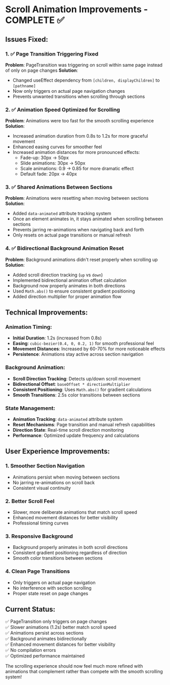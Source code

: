 # Scroll Animation Improvements - COMPLETE ✅

## Issues Fixed:

### 1. ✅ Page Transition Triggering Fixed
**Problem**: PageTransition was triggering on scroll within same page instead of only on page changes
**Solution**: 
- Changed useEffect dependency from `[children, displayChildren]` to `[pathname]`
- Now only triggers on actual page navigation changes
- Prevents unwanted transitions when scrolling through sections

### 2. ✅ Animation Speed Optimized for Scrolling
**Problem**: Animations were too fast for the smooth scrolling experience
**Solution**:
- Increased animation duration from 0.8s to 1.2s for more graceful movement
- Enhanced easing curves for smoother feel
- Increased animation distances for more pronounced effects:
  - Fade-up: 30px → 50px
  - Slide animations: 30px → 50px  
  - Scale animations: 0.9 → 0.85 for more dramatic effect
  - Default fade: 20px → 40px

### 3. ✅ Shared Animations Between Sections
**Problem**: Animations were resetting when moving between sections
**Solution**:
- Added `data-animated` attribute tracking system
- Once an element animates in, it stays animated when scrolling between sections
- Prevents jarring re-animations when navigating back and forth
- Only resets on actual page transitions or manual refresh

### 4. ✅ Bidirectional Background Animation Reset
**Problem**: Background animations didn't reset properly when scrolling up
**Solution**:
- Added scroll direction tracking (`up` vs `down`)
- Implemented bidirectional animation offset calculation
- Background now properly animates in both directions
- Used `Math.abs()` to ensure consistent gradient positioning
- Added direction multiplier for proper animation flow

## Technical Improvements:

### Animation Timing:
- **Initial Duration**: 1.2s (increased from 0.8s)
- **Easing**: `cubic-bezier(0.4, 0, 0.2, 1)` for smooth professional feel
- **Movement Distances**: Increased by 60-70% for more noticeable effects
- **Persistence**: Animations stay active across section navigation

### Background Animation:
- **Scroll Direction Tracking**: Detects up/down scroll movement
- **Bidirectional Offset**: `baseOffset * directionMultiplier`
- **Consistent Positioning**: Uses `Math.abs()` for gradient calculations
- **Smooth Transitions**: 2.5s color transitions between sections

### State Management:
- **Animation Tracking**: `data-animated` attribute system
- **Reset Mechanisms**: Page transition and manual refresh capabilities
- **Direction State**: Real-time scroll direction monitoring
- **Performance**: Optimized update frequency and calculations

## User Experience Improvements:

### 1. **Smoother Section Navigation**
- Animations persist when moving between sections
- No jarring re-animations on scroll back
- Consistent visual continuity

### 2. **Better Scroll Feel**
- Slower, more deliberate animations that match scroll speed
- Enhanced movement distances for better visibility
- Professional timing curves

### 3. **Responsive Background**
- Background properly animates in both scroll directions
- Consistent gradient positioning regardless of direction
- Smooth color transitions between sections

### 4. **Clean Page Transitions**
- Only triggers on actual page navigation
- No interference with section scrolling
- Proper state reset on page changes

## Current Status:
✅ PageTransition only triggers on page changes  
✅ Slower animations (1.2s) better match scroll speed  
✅ Animations persist across sections  
✅ Background animates bidirectionally  
✅ Enhanced movement distances for better visibility  
✅ No compilation errors  
✅ Optimized performance maintained  

The scrolling experience should now feel much more refined with animations that complement rather than compete with the smooth scrolling system!
